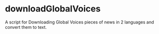 # downloadGlobalVoices
A script for Downloading Global Voices pieces of news in 2 languages and convert them to text.
